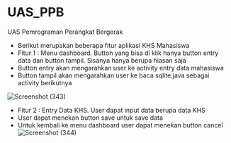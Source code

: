 # UAS_PPB
UAS Pemrograman Perangkat Bergerak

- Berikut merupakan beberapa fitur aplikasi KHS Mahasiswa 
- Fitur 1 : Menu dashboard. Button yang bisa di klik hanya button entry data dan button tampil. Sisanya hanya berupa hiasan saja
- Button entry akan mengarahkan user ke activity entry data mahasiswa
- Button tampil akan mengarahkan user ke baca sqlite.java sebagai activity berikutnya

![Screenshot (343)](https://user-images.githubusercontent.com/114632917/210790704-a8039218-9ac6-4f9d-92d4-e30cb3333b49.png)

- Fitur 2 : Entry Data KHS. User dapat input data berupa data KHS
- User dapat menekan button save untuk save data
- Untuk kembali ke menu dashboard user dapat menekan button cancel
![Screenshot (344)](https://user-images.githubusercontent.com/114632917/210791491-7dada0c7-c7a3-4572-b8bf-bc3800555ca3.png)

